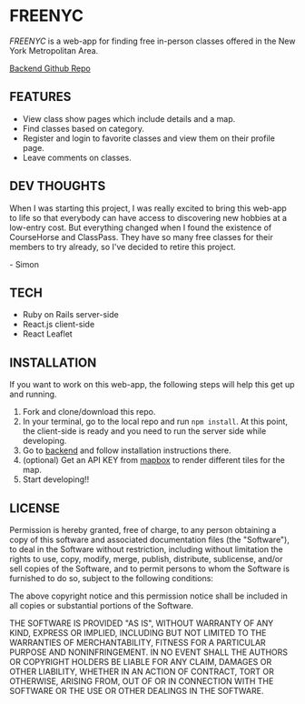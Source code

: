 # FREENYC

*FREENYC* is a web-app for finding free in-person classes offered in the New York Metropolitan Area.

[Backend Github Repo](https://github.com/peidansauyukjuk/freenyc-backend)

## FEATURES

- View class show pages which include details and a map.
- Find classes based on category.
- Register and login to favorite classes and view them on their profile page.
- Leave comments on classes.

## DEV THOUGHTS

When I was starting this project, I was really excited to bring this web-app to life so that everybody can have access to discovering new hobbies at a low-entry cost. But everything changed when I found the existence of CourseHorse and ClassPass. They have so many free classes for their members to try already, so I've decided to retire this project.

\- Simon

## TECH 

- Ruby on Rails server-side
- React.js client-side
- React Leaflet


## INSTALLATION

If you want to work on this web-app, the following steps will help this get up and running.

1. Fork and clone/download this repo.
2. In your terminal, go to the local repo and run `npm install`. At this point, the client-side is ready and you need to run the server side while developing.
3. Go to [backend](https://github.com/peidansauyukjuk/freenyc-backend) and follow installation instructions there.
4. (optional) Get an API KEY from [mapbox](https://www.mapbox.com/) to render different tiles for the map.
5. Start developing!!

## LICENSE

Permission is hereby granted, free of charge, to any person obtaining a copy
of this software and associated documentation files (the "Software"), to deal
in the Software without restriction, including without limitation the rights
to use, copy, modify, merge, publish, distribute, sublicense, and/or sell
copies of the Software, and to permit persons to whom the Software is
furnished to do so, subject to the following conditions:

The above copyright notice and this permission notice shall be included in
all copies or substantial portions of the Software.

THE SOFTWARE IS PROVIDED "AS IS", WITHOUT WARRANTY OF ANY KIND, EXPRESS OR
IMPLIED, INCLUDING BUT NOT LIMITED TO THE WARRANTIES OF MERCHANTABILITY,
FITNESS FOR A PARTICULAR PURPOSE AND NONINFRINGEMENT. IN NO EVENT SHALL THE
AUTHORS OR COPYRIGHT HOLDERS BE LIABLE FOR ANY CLAIM, DAMAGES OR OTHER
LIABILITY, WHETHER IN AN ACTION OF CONTRACT, TORT OR OTHERWISE, ARISING FROM,
OUT OF OR IN CONNECTION WITH THE SOFTWARE OR THE USE OR OTHER DEALINGS IN
THE SOFTWARE.